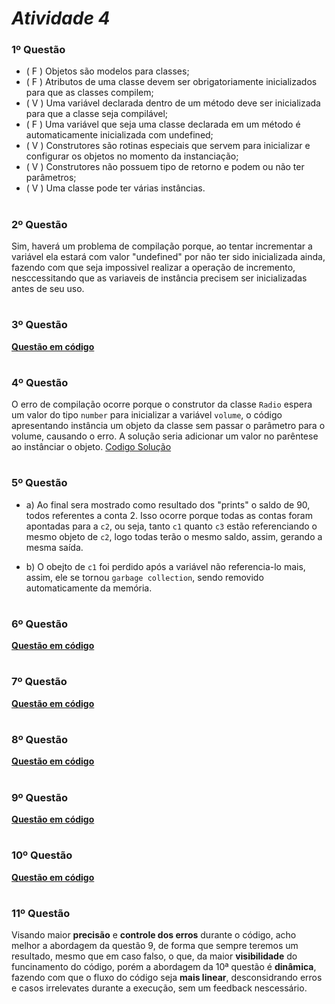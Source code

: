 # ***Atividade 4***

### 1º Questão
+ ( F ) Objetos são modelos para classes;
+ ( F ) Atributos de uma classe devem ser obrigatoriamente inicializados para que as
classes compilem;
+ ( V ) Uma variável declarada dentro de um método deve ser inicializada para que a
classe seja compilável;
+ ( F ) Uma variável que seja uma classe declarada em um método é automaticamente
inicializada com undefined;
+ ( V ) Construtores são rotinas especiais que servem para inicializar e configurar os
objetos no momento da instanciação;
+ ( V ) Construtores não possuem tipo de retorno e podem ou não ter parâmetros;
+ ( V ) Uma classe pode ter várias instâncias.
#

### 2º Questão
Sim, haverá um problema de compilação porque, ao tentar incrementar a variável ela estará com valor "undefined" por não ter sido inicializada ainda, fazendo com que seja impossivel realizar a operação de incremento, nesccessitando que as variaveis de instância precisem ser inicializadas antes de seu uso.
#

### 3º Questão
__[Questão em código](https://github.com/NicolasRaf/-ADS/blob/main/Atividade-4/src/main.ts)__
#

### 4º Questão
O erro de compilação ocorre porque o construtor da classe `Radio` espera um valor do tipo `number` para inicializar a variável `volume`, o código apresentando instância um objeto da classe sem passar o parâmetro para o volume, causando o erro. A solução seria adicionar um valor no parêntese ao instânciar o objeto. [Codigo Solução](https://github.com/NicolasRaf/POO-ADS/blob/main/Atividade-4/src/main.ts) 
#

### 5º Questão

- a) Ao final sera mostrado como resultado dos "prints" o saldo de 90, todos referentes a conta 2. Isso ocorre porque todas as contas foram apontadas para a `c2`, ou seja, tanto `c1` quanto `c3` estão referenciando o mesmo objeto de `c2`, logo todas terão o mesmo saldo, assim, gerando a mesma saída.

- b) O obejto de `c1` foi perdido após a variável não referencia-lo mais, assim, ele se tornou `garbage collection`, sendo removido automaticamente da memória.

#

### 6º Questão
__[Questão em código](https://github.com/NicolasRaf/-ADS/blob/main/Atividade-4/src/main.ts)__

#

### 7º Questão
__[Questão em código](https://github.com/NicolasRaf/-ADS/blob/main/Atividade-4/src/main.ts)__

#

### 8º Questão
__[Questão em código](https://github.com/NicolasRaf/-ADS/blob/main/Atividade-4/src/main.ts)__

#   

### 9º Questão
__[Questão em código](https://github.com/NicolasRaf/-ADS/blob/main/Atividade-4/src/main.ts)__

#

### 10º Questão
__[Questão em código](https://github.com/NicolasRaf/-ADS/blob/main/Atividade-4/src/main.ts)__

#

### 11º Questão
Visando maior **precisão** e **controle dos erros**  durante o código, acho melhor a abordagem da questão 9, de forma que sempre teremos um resultado, mesmo que em caso falso, o que, da maior **visibilidade** do funcinamento do código, porém a abordagem da 10ª questão é **dinâmica**, fazendo com que o fluxo do código seja **mais linear**, desconsidrando erros e casos irrelevates durante a execução, sem um feedback nescessário.

#